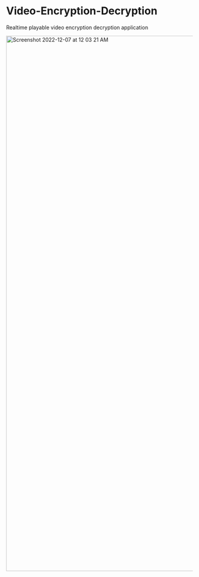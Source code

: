 # Video-Encryption-Decryption

Realtime playable video encryption decryption application

<img width="1440" alt="Screenshot 2022-12-07 at 12 03 21 AM" src="https://user-images.githubusercontent.com/51456744/205993881-128574f4-031f-4fa7-89d3-7bba041afa69.png">
